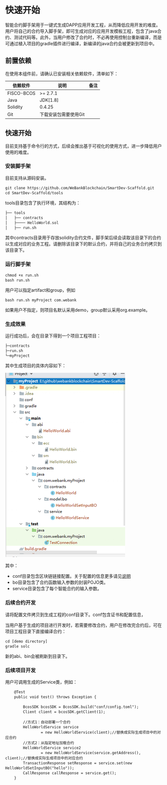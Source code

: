 # 快速开始

智能合约脚手架用于一键式生成DAPP应用开发工程，从而降低应用开发的难度。用户将自己的合约导入脚手架，即可生成对应的应用开发模板工程，包含了java合约、测试代码等。此外，当用户修改了合约时，不必再使用控制台重新编译，而是可通过植入项目的gradle插件进行编译，新编译的java合约会被更新到项目中。

## 前置依赖

在使用本组件前，请确认已安装相关依赖软件，清单如下：

| 依赖软件 | 说明 |备注|
| --- | --- | --- |
| FISCO-BCOS | >= 2.7.1 | |
| Java | JDK[1.8] | |
| Solidity | 0.4.25 | |
| Git | 下载安装包需要使用Git | |



## 快速开始
目前支持基于命令行的方式，后续会推出基于可视化的使用方式，进一步降低用户使用的难度。


### 安装脚手架
目前支持从源码安装。

```
git clone https://github.com/WeBankBlockchain/SmartDev-Scaffold.git
cd SmartDev-Scaffold/tools
```

tools目录包含了执行环境，其结构为：
```
├── tools
│   ├── contracts
│   ├──── HelloWorld.sol
│   ├── run.sh
```
其中contracts目录用于存放solidity合约文件，脚手架后续会读取该目录下的合约以生成对应的业务工程。请删除该目录下的默认合约，并将自己的业务合约拷贝到该目录下。

### 运行脚手架

```
chmod +x run.sh
bash run.sh
```

用户可以指定artifact和group，例如
```
bash run.sh myProject com.webank
```

如果用户不指定，则项目名默认采用demo，group默认采用org.example。

### 生成效果
运行成功后，会在目录下得到一个项目工程项目：
```
├─contracts
├─run.sh
└─myProject
```
其中生成项目的具体内容如下：


![](image/Sample.png)

其中：
- conf目录包含区块链链接配置。关于配置的信息更多请见[说明](https://fisco-bcos-documentation.readthedocs.io/zh_CN/latest/docs/sdk/java_sdk/configuration.html)
- bo目录包含了合约函数输入参数的封装POJO类。
- service目录包含了每个智能合约的输入参数。

### 后续合约开发

请将配置文件拷贝到生成工程的conf目录下。conf包含证书和配置信息，

当用户基于生成的项目进行开发时，若需要修改合约，用户在修改完合约后，可在项目工程目录下直接编译合约：
```
cd [demo directory]
gradle solc
```

新的abi、bin会被刷新到目录下。

### 后续项目开发

用户可调用生成的Service类，例如：

```
    @Test
    public void test() throws Exception {

        BcosSDK bcosSDK = BcosSDK.build("conf/config.toml");
        Client client = bcosSDK.getClient(1);

        //方式1：自动部署一个合约
        HelloWorldService service
                = new HelloWorldService(client);//替换成实际生成项目中的对应合约
        //方式2：从指定地址加载合约
        HelloWorldService service2
                = new HelloWorldService(service.getAddress(), client);//替换成实际生成项目中的对应合约
        TransactionResponse setResponse = service.set(new HelloWorldSetInputBO("hello"));
        CallResponse callResponse = service.get();
    }
```
